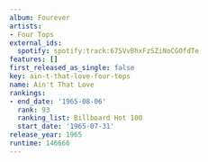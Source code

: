 ```yaml
---
album: Fourever
artists:
- Four Tops
external_ids:
  spotify: spotify:track:67SVvBhxFzSZiNoCGOfdTe
features: []
first_released_as_single: false
key: ain-t-that-love-four-tops
name: Ain't That Love
rankings:
- end_date: '1965-08-06'
  rank: 93
  ranking_list: Billboard Hot 100
  start_date: '1965-07-31'
release_year: 1965
runtime: 146666
---
```


